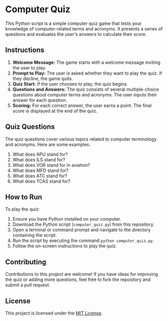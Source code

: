 # Computer Quiz

This Python script is a simple computer quiz game that tests your knowledge of computer-related terms and acronyms. It presents a series of questions and evaluates the user's answers to calculate their score.

## Instructions

1. **Welcome Message:** The game starts with a welcome message inviting the user to play.
2. **Prompt to Play:** The user is asked whether they want to play the quiz. If they decline, the game quits.
3. **Quiz Start:** If the user chooses to play, the quiz begins.
4. **Questions and Answers:** The quiz consists of several multiple-choice questions about computer terms and acronyms. The user inputs their answer for each question.
5. **Scoring:** For each correct answer, the user earns a point. The final score is displayed at the end of the quiz.

## Quiz Questions

The quiz questions cover various topics related to computer terminology and acronyms. Here are some examples:

1. What does APU stand for?
2. What does ILS stand for?
3. What does VOR stand for in aviation?
4. What does MFD stand for?
5. What does ATC stand for?
6. What does TCAS stand for?

## How to Run

To play the quiz:
1. Ensure you have Python installed on your computer.
2. Download the Python script (`computer_quiz.py`) from this repository.
3. Open a terminal or command prompt and navigate to the directory containing the script.
4. Run the script by executing the command `python computer_quiz.py`.
5. Follow the on-screen instructions to play the quiz.

## Contributing

Contributions to this project are welcome! If you have ideas for improving the quiz or adding more questions, feel free to fork the repository and submit a pull request.

## License

This project is licensed under the [MIT License](LICENSE).

